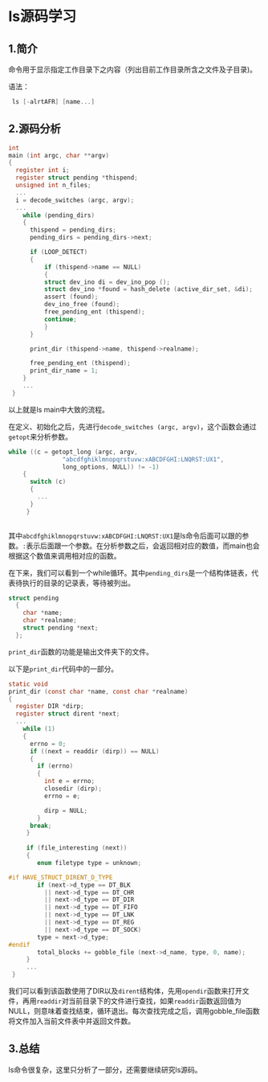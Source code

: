# ls源码学习

## 1.简介

命令用于显示指定工作目录下之内容（列出目前工作目录所含之文件及子目录)。

语法：

```c
 ls [-alrtAFR] [name...]
```

## 2.源码分析

```c
int
main (int argc, char **argv)
{
  register int i;
  register struct pending *thispend;
  unsigned int n_files;
  ...
  i = decode_switches (argc, argv);
  ...
    while (pending_dirs)
    {
      thispend = pending_dirs;
      pending_dirs = pending_dirs->next;

      if (LOOP_DETECT)
      {
          if (thispend->name == NULL)
          {
          struct dev_ino di = dev_ino_pop ();
          struct dev_ino *found = hash_delete (active_dir_set, &di);
          assert (found);
          dev_ino_free (found);
          free_pending_ent (thispend);
          continue;
          }
      }

      print_dir (thispend->name, thispend->realname);

      free_pending_ent (thispend);
      print_dir_name = 1;
    }
    ...
 }
```

以上就是ls main中大致的流程。

在定义、初始化之后，先进行`decode_switches (argc, argv)`，这个函数会通过`getopt`来分析参数。

```c
while ((c = getopt_long (argc, argv,
			   "abcdfghiklmnopqrstuvw:xABCDFGHI:LNQRST:UX1",
			   long_options, NULL)) != -1)
    {
      switch (c)
      {
      	...
      }
     }
     
```

其中`abcdfghiklmnopqrstuvw:xABCDFGHI:LNQRST:UX1`是ls命令后面可以跟的参数。`:`表示后面跟一个参数。在分析参数之后，会返回相对应的数值，而main也会根据这个数值来调用相对应的函数。

在下来，我们可以看到一个while循环。其中`pending_dirs`是一个结构体链表，代表待执行的目录的记录表，等待被列出。

```c
struct pending
  {
    char *name;
    char *realname;
    struct pending *next;
  };
```

`print_dir`函数的功能是输出文件夹下的文件。

以下是`print_dir`代码中的一部分。

```c
static void
print_dir (const char *name, const char *realname)
{
  register DIR *dirp;
  register struct dirent *next;
  ...
    while (1)
    {
      errno = 0;
      if ((next = readdir (dirp)) == NULL)
      {
	  	if (errno)
	    {
	      int e = errno;
	      closedir (dirp);
	      errno = e;

	      dirp = NULL;
	    }
	  break;
	 }
	 
	 if (file_interesting (next))
	 {
	  	enum filetype type = unknown;

#if HAVE_STRUCT_DIRENT_D_TYPE
	  	if (next->d_type == DT_BLK
	      || next->d_type == DT_CHR
	      || next->d_type == DT_DIR
	      || next->d_type == DT_FIFO
	      || next->d_type == DT_LNK
	      || next->d_type == DT_REG
	      || next->d_type == DT_SOCK)
	    type = next->d_type;
#endif
	  	total_blocks += gobble_file (next->d_name, type, 0, name);
	 }
 	 ...
 }
```

我们可以看到该函数使用了DIR以及`dirent`结构体，先用`opendir`函数来打开文件，再用`readdir`对当前目录下的文件进行查找，如果`readdir`函数返回值为NULL，则意味着查找结束，循环退出。每次查找完成之后，调用gobble_file函数将文件加入当前文件表中并返回文件数。

## 3.总结

ls命令很复杂，这里只分析了一部分，还需要继续研究ls源码。